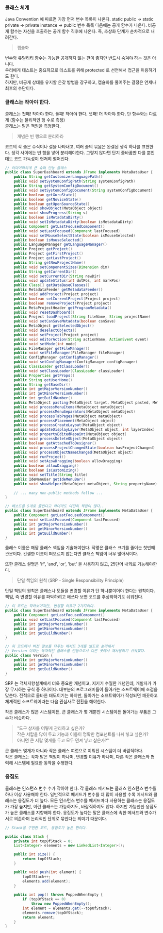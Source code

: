 ### 클래스 체계
Java Convention 에 따르면 가장 먼저 변수 목록이 나온다. static public -> static private -> private instance -> public 
변수 목록 다음에는 공개 함수가 나온다. 비공개 함수는 자신을 호출하는 공개 함수 직후에 나온다. 즉, 추상화 단계가 순차적으로 내려간다.

> 캡슐화

변수와 유틸리티 함수는 가능한 공개하지 않는 편이 좋지만 반드시 숨겨야 하는 것은 아니다.   
우리에게 테스트는 중요하므로 테스트를 위해 protected 로 선언해서 접근을 허용하기도 한다.   
하지만, 비공개 상태를 유지할 온갖 방법을 강구하고, 캡슐화를 풀어주는 결정은 언제나 최후의 수단이다.

### 클래스는 작아야 한다.

클래스는 첫째! 작아야 한다. 둘째! 작아야 한다. 셋째! 더 작아야 한다. 단 함수와는 다르게 (함수는 물리적인 행 수로 측정)   
클래스는 맡은 책임을 측정한다.

> 개념은 빈 행으로 분리하라

코드의 각 줄은 수식이나 절을 나타내고, 여러 줄의 묶음은 완결된 생각 하나를 표현한다.
생각 사이에는 빈 행을 넣어 분리해야한다. 그렇지 않다면 단지 줄바꿈만 다를 뿐인데도 코드 가독성이 현저히 떨어진다.

````java
// 어마어마하게 큰 슈퍼 만능 클래스
public class SuperDashboard extends JFrame implements MetaDataUser {
	public String getCustomizerLanguagePath()
	public void setSystemConfigPath(String systemConfigPath) 
	public String getSystemConfigDocument()
	public void setSystemConfigDocument(String systemConfigDocument) 
	public boolean getGuruState()
	public boolean getNoviceState()
	public boolean getOpenSourceState()
	public void showObject(MetaObject object) 
	public void showProgress(String s)
	public boolean isMetadataDirty()
	public void setIsMetadataDirty(boolean isMetadataDirty)
	public Component getLastFocusedComponent()
	public void setLastFocused(Component lastFocused)
	public void setMouseSelectState(boolean isMouseSelected) 
	public boolean isMouseSelected()
	public LanguageManager getLanguageManager()
	public Project getProject()
	public Project getFirstProject()
	public Project getLastProject()
	public String getNewProjectName()
	public void setComponentSizes(Dimension dim)
	public String getCurrentDir()
	public void setCurrentDir(String newDir)
	public void updateStatus(int dotPos, int markPos)
	public Class[] getDataBaseClasses()
	public MetadataFeeder getMetadataFeeder()
	public void addProject(Project project)
	public boolean setCurrentProject(Project project)
	public boolean removeProject(Project project)
	public MetaProjectHeader getProgramMetadata()
	public void resetDashboard()
	public Project loadProject(String fileName, String projectName)
	public void setCanSaveMetadata(boolean canSave)
	public MetaObject getSelectedObject()
	public void deselectObjects()
	public void setProject(Project project)
	public void editorAction(String actionName, ActionEvent event) 
	public void setMode(int mode)
	public FileManager getFileManager()
	public void setFileManager(FileManager fileManager)
	public ConfigManager getConfigManager()
	public void setConfigManager(ConfigManager configManager) 
	public ClassLoader getClassLoader()
	public void setClassLoader(ClassLoader classLoader)
	public Properties getProps()
	public String getUserHome()
	public String getBaseDir()
	public int getMajorVersionNumber()
	public int getMinorVersionNumber()
	public int getBuildNumber()
	public MetaObject pasting(MetaObject target, MetaObject pasted, MetaProject project)
	public void processMenuItems(MetaObject metaObject)
	public void processMenuSeparators(MetaObject metaObject) 
	public void processTabPages(MetaObject metaObject)
	public void processPlacement(MetaObject object)
	public void processCreateLayout(MetaObject object)
	public void updateDisplayLayer(MetaObject object, int layerIndex) 
	public void propertyEditedRepaint(MetaObject object)
	public void processDeleteObject(MetaObject object)
	public boolean getAttachedToDesigner()
	public void processProjectChangedState(boolean hasProjectChanged) 
	public void processObjectNameChanged(MetaObject object)
	public void runProject()
	public void setAçowDragging(boolean allowDragging) 
	public boolean allowDragging()
	public boolean isCustomizing()
	public void setTitle(String title)
	public IdeMenuBar getIdeMenuBar()
	public void showHelper(MetaObject metaObject, String propertyName) 
	
	// ... many non-public methods follow ...
}
````

````java
// 메소드를 5개로 줄인다고 하더라도 여전히 책임이 많다..
public class SuperDashboard extends JFrame implements MetaDataUser {
	public Component getLastFocusedComponent()
	public void setLastFocused(Component lastFocused)
	public int getMajorVersionNumber()
	public int getMinorVersionNumber()
	public int getBuildNumber() 
}
````
클래스 이름은 해당 클래스 책임을 기술해야한다. 작명은 클래스 크기를 줄이는 첫번째 관문이다.
간결한 이름이 떠오르지 않는다면 클래스 책임이 너무 많아서이다.

또한 클래스 설명은 'if', 'and', 'or', 'but' 을 사용하지 않고, 25단어 내외로 가능해야한다.

> 단일 책임의 원칙 (SRP - Single Responsibility Principle)

단일 책임의 원칙은 클래스나 모듈을 변경할 이유가 단 하나뿐이어야 한다는 원칙이다. 
책임, 즉 변경할 이유를 파악하려고 애쓰다 보면 코드를 추상화하기도 쉬워진다.

````java
// 이 코드는 작아보이지만, 변경할 이유가 2가지이다.
public class SuperDashboard extends JFrame implements MetaDataUser {
	public Component getLastFocusedComponent()
	public void setLastFocused(Component lastFocused)
	public int getMajorVersionNumber()
	public int getMinorVersionNumber()
	public int getBuildNumber() 
}
````

````java
// 위 코드에서 버전 정보를 다루는 메서드 3개를 별도로 분리해서
// Version 이라는 독자적인 클래스를 만듬으로서 다른 곳에서 재사용하기 쉬워졌다.
public class Version {
	public int getMajorVersionNumber() 
	public int getMinorVersionNumber() 
	public int getBuildNumber()
}
````

SRP 는 객체지향설계에서 더욱 중요한 개념이고, 지키기 수월한 개념인데, 개발자가 가장 무시하는 규칙 중 하나이다.
대부분의 프로그래머들이 돌아가는 소프트웨어에 초점을 맞춘다. 전적으로 올바른 태도이기는 하지만,
돌아가는 소프트웨어가 작성되면 깨끗하고 체계적인 소프트웨어라는 다음 관심사로 전환을 해야한다.

작은 클래스가 많은 시스템이든, 큰 클래스가 몇 개뿐인 시스템이든 돌아가는 부품은 그 수가 비슷하다.

> "도구 상자를 어떻게 관리하고 싶은가?   
작은 서랍을 많이 두고 기능과 이름이 명확한 컴포넌트를 나눠 넣고 싶은가?   
아니면 큰 서랍 몇개를 두고 모두 던져 넣고 싶은가?"

큰 클래스 몇개가 아니라 작은 클래스 여럿으로 이뤄진 시스템이 더 바람직하다.   
작은 클래스는 각자 맡은 책임이 하나며, 변경할 이유가 하나며, 다른 작은 클래스와 협력해 시스템에 필요한 동작을 수행한다.

### 응집도

클래스는 인스턴스 변수 수가 작아야 한다.
각 클래스 메서드는 클래스 인스턴스 변수를 하나 이상 사용해야 한다.
일반적으로 메서드가 변수를 더 많이 사용할 수록 메서드와 클래스는 응집도가 더 높다.
모든 인스턴스 변수를 메서드마다 사용하는 클래스는 응집도가 가장 높지만, 이런 클래스는 가능하지도,
바람직하지도 않다. 하지만 가능한한 응집도가 높은 클래스를 지향해야 한다.
응집도가 높다는 말은 클래스에 속한 메서드와 변수가 서로 의존하며 논리적인 단위로 묶인다는 의미기 때문이다.

````java
// Stack을 구현한 코드, 응집도가 높은 편이다.

public class Stack {
	private int topOfStack = 0;
	List<Integer> elements = new LinkedList<Integer>();

	public int size() { 
		return topOfStack;
	}

	public void push(int element) { 
		topOfStack++; 
		elements.add(element);
	}
	
	public int pop() throws PoppedWhenEmpty { 
		if (topOfStack == 0)
			throw new PoppedWhenEmpty();
		int element = elements.get(--topOfStack); 
		elements.remove(topOfStack);
		return element;
	}
}
````